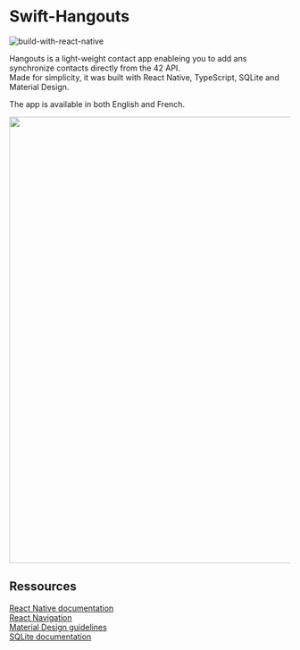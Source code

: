 # Swift-Hangouts

![build-with-react-native](https://user-images.githubusercontent.com/105823790/208763983-265fd903-34e3-4505-aa70-b0210a98fac1.svg)

Hangouts is a light-weight contact app enableing you to add ans synchronize contacts directly from the 42 API.<br>
Made for simplicity, it was built with React Native, TypeScript, SQLite and Material Design.<br>

The app is available in both English and French.
<br>

<img src="https://user-images.githubusercontent.com/105823790/210008129-ec005ed8-5941-48b2-a45f-2213d45cf0e6.svg" width=800>



## Ressources

[React Native documentation](https://reactnative.dev/)<br>
[React Navigation](https://reactnavigation.org/)<br>
[Material Design guidelines](https://m3.material.io/get-started)<br>
[SQLite documentation](https://www.sqlite.org/docs.html)
